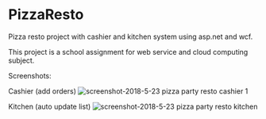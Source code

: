 # PizzaResto
Pizza resto project with cashier and kitchen system using asp.net and wcf.

This project is a school assignment for web service and cloud computing subject.


Screenshots: 

Cashier (add orders)
![screenshot-2018-5-23 pizza party resto cashier 1](https://user-images.githubusercontent.com/33994632/40377054-7fa8f3f6-5e22-11e8-8a8d-27d1c8360bdf.png)

Kitchen (auto update list)
![screenshot-2018-5-23 pizza party resto kitchen](https://user-images.githubusercontent.com/33994632/40377056-803e27b4-5e22-11e8-838d-11f3230083c5.png)
